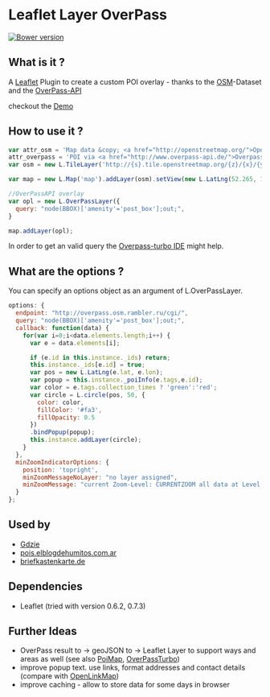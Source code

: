 Leaflet Layer OverPass
=============================
[![Bower version](https://badge.fury.io/bo/leaflet-layer-overpass.svg)](http://badge.fury.io/bo/leaflet-layer-overpass)

## What is it ?
A [Leaflet](http://leafletjs.com/) Plugin to create a custom POI overlay - thanks to the [OSM](http://www.openstreetmap.org/)-Dataset and the [OverPass-API](http://overpass-api.de/)

checkout the [Demo](http://kartenkarsten.github.io/leaflet-layer-overpass/demo/)

## How to use it ?
```javascript
var attr_osm = 'Map data &copy; <a href="http://openstreetmap.org/">OpenStreetMap</a> contributors',
attr_overpass = 'POI via <a href="http://www.overpass-api.de/">Overpass API</a>';
var osm = new L.TileLayer('http://{s}.tile.openstreetmap.org/{z}/{x}/{y}.png', {opacity: 0.7, attribution: [attr_osm, attr_overpass].join(', ')});

var map = new L.Map('map').addLayer(osm).setView(new L.LatLng(52.265, 10.524), 14);

//OverPassAPI overlay
var opl = new L.OverPassLayer({
  query: "node(BBOX)['amenity'='post_box'];out;",
}

map.addLayer(opl);
```
In order to get an valid query the [Overpass-turbo IDE](http://overpass-turbo.eu/) might help.

## What are the options ?
You can specify an options object as an argument of L.OverPassLayer.
```javascript
options: {
  endpoint: "http://overpass.osm.rambler.ru/cgi/",
  query: "node(BBOX)['amenity'='post_box'];out;",
  callback: function(data) {
    for(var i=0;i<data.elements.length;i++) {
      var e = data.elements[i];

      if (e.id in this.instance._ids) return;
      this.instance._ids[e.id] = true;
      var pos = new L.LatLng(e.lat, e.lon);
      var popup = this.instance._poiInfo(e.tags,e.id);
      var color = e.tags.collection_times ? 'green':'red';
      var circle = L.circle(pos, 50, {
        color: color,
        fillColor: '#fa3',
        fillOpacity: 0.5
      })
      .bindPopup(popup);
      this.instance.addLayer(circle);
    }
  },
  minZoomIndicatorOptions: {
    position: 'topright',
    minZoomMessageNoLayer: "no layer assigned",
    minZoomMessage: "current Zoom-Level: CURRENTZOOM all data at Level: MINZOOMLEVEL"
  }
};
```

## Used by
- [Gdzie](http://gdzie.bl.ee/#!7/51.495/20.995/)
- [pois.elblogdehumitos.com.ar](http://pois.elblogdehumitos.com.ar/)
- [briefkastenkarte.de](http://briefkastenkarte.de/)

## Dependencies
- Leaflet (tried with version 0.6.2, 0.7.3)


## Further Ideas
- OverPass result to -> geoJSON to -> Leaflet Layer to support ways and areas as well (see also [PoiMap](https://github.com/simon04/POImap/blob/master/railway.html), [OverPassTurbo](https://github.com/tyrasd/overpass-ide/blob/gh-pages/js/overpass.js))
- improve popup text. use links, format addresses and contact details (compare with [OpenLinkMap](http://www.openlinkmap.org/))
- improve caching - allow to store data for some days in browser

